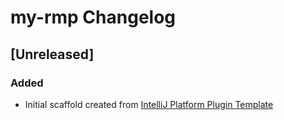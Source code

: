 <!-- Keep a Changelog guide -> https://keepachangelog.com -->

# my-rmp Changelog

## [Unreleased]
### Added
- Initial scaffold created from [IntelliJ Platform Plugin Template](https://github.com/JetBrains/intellij-platform-plugin-template)
